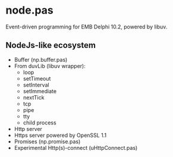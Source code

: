 # node.pas
Event-driven programming for EMB Delphi 10.2, powered by libuv.

NodeJs-like ecosystem
---------------------   
* Buffer (np.buffer.pas)
* From duvLib (libuv wrapper): 
  *  loop
  *  setTimeout
  *  setInterval
  *  setImmediate
  *  nextTick
  *  tcp
  *  pipe
  *  tty
  *  child process
* Http server
* Https server powered by OpenSSL 1.1
* Promises (np.promise.pas)
* Experimental Http(s)-connect (uHttpConnect.pas)

